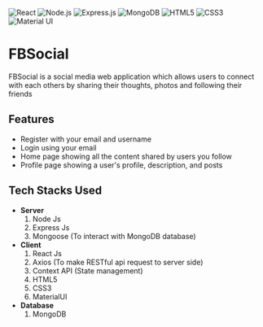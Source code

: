 ![React](https://img.shields.io/badge/React-20232A?style=for-the-badge&logo=react&logoColor=61DAFB)
![Node.js](https://img.shields.io/badge/Node.js-339933?style=for-the-badge&logo=nodedotjs&logoColor=white)
![Express.js](https://img.shields.io/badge/Express.js-000000?style=for-the-badge&logo=express&logoColor=white)
![MongoDB](https://img.shields.io/badge/MongoDB-white?style=for-the-badge&logo=mongodb&logoColor=4EA94B)
![HTML5](https://img.shields.io/badge/HTML5-E34F26?style=for-the-badge&logo=html5&logoColor=white)
![CSS3](https://img.shields.io/badge/CSS3-1572B6?style=for-the-badge&logo=css3&logoColor=white)
![Material UI](https://img.shields.io/badge/Material--UI-0081CB?style=for-the-badge&logo=material-ui&logoColor=white)

# FBSocial
FBSocial is a social media web application which allows users to connect with each others by sharing their thoughts, photos and following their friends

## Features
- Register with your email and username
- Login using your email
- Home page showing all the content shared by users you follow
- Profile page showing a user's profile, description, and posts



## Tech Stacks Used
- **Server**
    1. Node Js
    2. Express Js
    3. Mongoose (To interact with MongoDB database)
- **Client**
    1. React Js
    2. Axios (To make RESTful api request to server side)
    3. Context API (State management)
    4. HTML5
    5. CSS3
    6. MaterialUI
- **Database**
    1. MongoDB